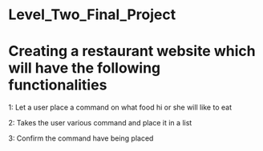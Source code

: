 # Level_Two_Final_Project

# Creating a restaurant website which will have the following functionalities

1: Let a user place a command on what food hi or she will like to eat

2: Takes the user various command and place it in a list

3: Confirm the command have being placed